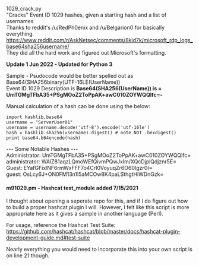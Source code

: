 1029_crack.py  
"Cracks" Event ID 1029 hashes, given a starting hash and a list of usernames  
Thanks to reddit's /u/RedPh0enix and /u/Belgarion0 for basically everything.  
https://www.reddit.com/r/AskNetsec/comments/8kid7k/microsoft_rdp_logs_base64sha256username/  
They did all the hard work and figured out Microsoft's formatting.

**Update 1 Jun 2022 - Updated for Python 3**


Sample - Psudocode would be better spelled out as Base64(SHA256binary(UTF-16LE(UserName))  
Event ID 1029 Description is **Base64(SHA256(UserName)) is = UmTGMgTFbA35+PSgMOoZ2ToPpAK+awC010ZOYWQQIfc=-**

Manual calculation of a hash can be done using the below:
```
import hashlib,base64
username = "ServerUser01"
username = username.decode('utf-8').encode('utf-16le')
hash = hashlib.sha256(username).digest() # note NOT .hexdigest()
print base64.b64encode(hash)
```

--- Some Notable Hashes ---  
Administrator:	UmTGMgTFbA35+PSgMOoZ2ToPpAK+awC010ZOYWQQIfc=  
administrator:	WAlZ81aqzLQmoWEfQivmPQwJxIm/XQcDjplQdjznr5E=  
Guest:		EYafGFixlNF6rmWxFFF7o4CrI0VoyuqZr6O60Igzr0I=  
guest:		OsLcy6J+ON0FM13n1l5aMCOw8K4paLSthgtHiWDnGzk= 

#### m91029.pm - Hashcat test_module added 7/15/2021
I thought about opening a seperate repo for this, and if I do figure out how to build a proper hashcat plugin I will.
However, I felt like this script is more appropriate here as it gives a sample in another language (Perl).

For usage, reference the Hashcat Test Suite: https://github.com/hashcat/hashcat/blob/master/docs/hashcat-plugin-development-guide.md#test-suite

Nearly everything you would need to incorporate this into your own script is on line 21 though.
